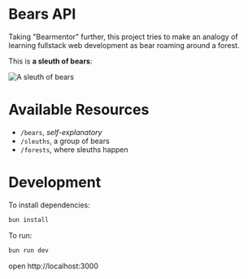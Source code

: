 # Bears API

Taking "Bearmentor" further, this project tries to make an analogy of learning fullstack web development as bear roaming around a forest.

This is **a sleuth of bears**:

![A sleuth of bears](https://www.shutterstock.com/image-photo/brown-bear-ursus-arctos-family-260nw-1677298642.jpg)

# Available Resources

- `/bears`, _self-explanatory_
- `/sleuths`, a group of bears
- `/forests`, where sleuths happen

# Development

To install dependencies:

```sh
bun install
```

To run:

```sh
bun run dev
```

open http://localhost:3000
